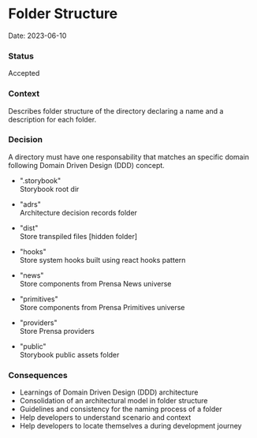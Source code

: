 # Folder Structure

Date: 2023-06-10

### Status

Accepted

### Context

Describes folder structure of the directory declaring a name and a description for each folder.

### Decision

A directory must have one responsability that matches an specific domain following Domain Driven Design (DDD) concept.

- ".storybook"
  <br/> Storybook root dir

- "adrs"
  <br/> Architecture decision records folder

- "dist"
  <br/> Store transpiled files [hidden folder]

- "hooks"
  <br/> Store system hooks built using react hooks pattern

- "news"
  <br/> Store components from Prensa News universe

- "primitives"
  <br/> Store components from Prensa Primitives universe

- "providers"
  <br/> Store Prensa providers

- "public"
  <br/> Storybook public assets folder

### Consequences

- Learnings of Domain Driven Design (DDD) architecture
- Consolidation of an architectural model in folder structure
- Guidelines and consistency for the naming process of a folder
- Help developers to understand scenario and context
- Help developers to locate themselves a during development journey

